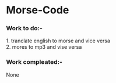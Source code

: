 # Morse-Code
<h3>Work to do:-</h3>
<P> 1. tranclate english to morse and vice versa<br>
    2. mores to mp3 and vise versa </P> 

<h3>Work compleated:-</h3>
None 
